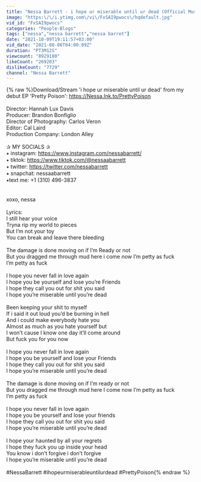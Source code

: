 ```yaml
---
title: "Nessa Barrett - i hope ur miserable until ur dead (Official Music Video)"
image: "https:\/\/i.ytimg.com\/vi\/FxSAI9pwocs\/hqdefault.jpg"
vid_id: "FxSAI9pwocs"
categories: "People-Blogs"
tags: ["nessa","nessa barrett","nessa barret"]
date: "2021-10-09T19:11:57+03:00"
vid_date: "2021-08-06T04:00:09Z"
duration: "PT3M12S"
viewcount: "8929180"
likeCount: "269203"
dislikeCount: "7729"
channel: "Nessa Barrett"
---
```

{% raw %}Download/Stream 'i hope ur miserable until ur dead' from my debut EP 'Pretty Poison': <a rel="nofollow" target="blank" href="https://Nessa.lnk.to/PrettyPoison">https://Nessa.lnk.to/PrettyPoison</a><br /><br />Director:  Hannah Lux Davis<br />Producer:  Brandon Bonfiglio<br />Director of Photography:  Carlos Veron<br />Editor:   Cal Laird<br />Production Company:   London Alley<br /><br />✰ MY SOCIALS ✰<br />⭑ instagram: <a rel="nofollow" target="blank" href="https://www.instagram.com/nessabarrett/">https://www.instagram.com/nessabarrett/</a><br />⭑ tiktok: <a rel="nofollow" target="blank" href="https://www.tiktok.com/@nessaabarrett">https://www.tiktok.com/@nessaabarrett</a><br />⭑ twitter: <a rel="nofollow" target="blank" href="https://twitter.com/nessabarrett">https://twitter.com/nessabarrett</a><br />⭑ snapchat: nessaabarrett<br />⭑text me: +1 (310) 496-3837<br /><br /><br />xoxo, nessa<br /><br />Lyrics:<br />I still hear your voice<br />Tryna rip my world to pieces<br />But I’m not your toy<br />You can break and leave there bleeding <br /><br />The damage is done moving on if I’m Ready or not <br />But you dragged me through mud here i come now I’m petty as fuck<br />I’m petty as fuck<br /><br />I hope you never fall in love again<br />I hope you be yourself and lose you’re Friends<br />I hope they call you out for shit you said<br />I hope you’re miserable until you’re dead<br /><br />Been keeping your shit to myself<br />If i said it out loud you’d be burning in hell<br />And i could make everybody hate you<br />Almost as much as you hate yourself but<br />I won’t cause I know one day it’ll come around <br />But fuck you for you now <br /><br />I hope you never fall in love again<br />I hope you be yourself and lose your Friends<br />I hope they call you out for shit you said<br />I hope you’re miserable until you’re dead<br /><br />The damage is done moving on if I’m ready or not <br />But you dragged me through mud here I come now I’m petty as fuck<br />I’m petty as fuck<br /><br />I hope you never fall in love again<br />I hope you be yourself and lose your friends<br />I hope they call you out for shit you said<br />I hope you’re miserable until you’re dead<br /><br />I hope your haunted by all your regrets<br />I hope they fuck you up inside your head<br />You know i don’t forgive i don’t forgive <br />I hope you’re miserable until you’re dead <br /><br />#NessaBarrett #ihopeurmiserableuntilurdead #PrettyPoison{% endraw %}
